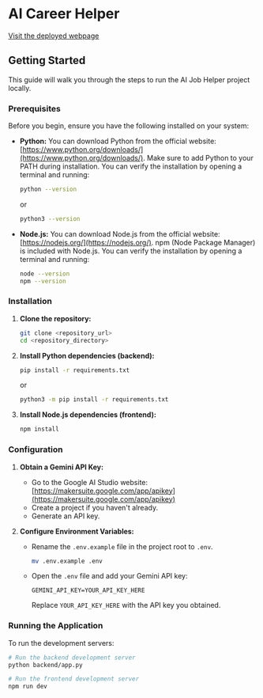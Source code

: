 # AI Career Helper

[Visit the deployed webpage](https://example.com)

## Getting Started

This guide will walk you through the steps to run the AI Job Helper project locally.

### Prerequisites

Before you begin, ensure you have the following installed on your system:

*   **Python:**  You can download Python from the official website: [https://www.python.org/downloads/](https://www.python.org/downloads/). Make sure to add Python to your PATH during installation. You can verify the installation by opening a terminal and running:
    ```bash
    python --version
    ```
    or
    ```bash
    python3 --version
    ```
*   **Node.js:** You can download Node.js from the official website: [https://nodejs.org/](https://nodejs.org/). npm (Node Package Manager) is included with Node.js. You can verify the installation by opening a terminal and running:
    ```bash
    node --version
    npm --version
    ```

### Installation

1. **Clone the repository:**
    ```bash
    git clone <repository_url>
    cd <repository_directory>
    ```

2. **Install Python dependencies (backend):**
    ```bash
    pip install -r requirements.txt
    ```
    or
    ```bash
    python3 -m pip install -r requirements.txt
    ```

3. **Install Node.js dependencies (frontend):**
    ```bash
    npm install
    ```

### Configuration

1. **Obtain a Gemini API Key:**
    *   Go to the Google AI Studio website: [https://makersuite.google.com/app/apikey](https://makersuite.google.com/app/apikey)
    *   Create a project if you haven't already.
    *   Generate an API key.

2. **Configure Environment Variables:**
    *   Rename the `.env.example` file in the project root to `.env`.
        ```bash
        mv .env.example .env
        ```
    *   Open the `.env` file and add your Gemini API key:
        ```
        GEMINI_API_KEY=YOUR_API_KEY_HERE
        ```
        Replace `YOUR_API_KEY_HERE` with the API key you obtained.

### Running the Application

To run the development servers:

```bash
# Run the backend development server
python backend/app.py

# Run the frontend development server
npm run dev
